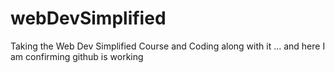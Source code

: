 # webDevSimplified
Taking the Web Dev Simplified Course and Coding along with it
... and here I am confirming github is working